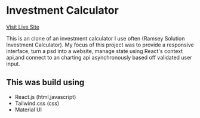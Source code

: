 # Investment Calculator

[Visit Live Site](https://nsikan-investment-calculator.netlify.app/)

This is an clone of an investment calculator I use often (Ramsey Solution Investment Calculator). My focus of this project was to provide a responsive interface, turn a psd into a website, manage state using React's context api,and connect to an charting api asynchronously based off validated user input. 

## This was build using

- React.js (html,javascript)
- Tailwind.css (css)
- Material UI





